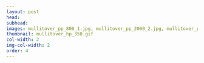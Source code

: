 ```yaml
---
layout: post
head: 
subhead: 
images: mullitover_pp_800_1.jpg, mullitover_pp_2000_2.jpg, mullitover_pp_2000_3.jpg
thumbnail: mullitover_hp_350.gif
col-width: 2
img-col-width: 2
order: 4
---
```

